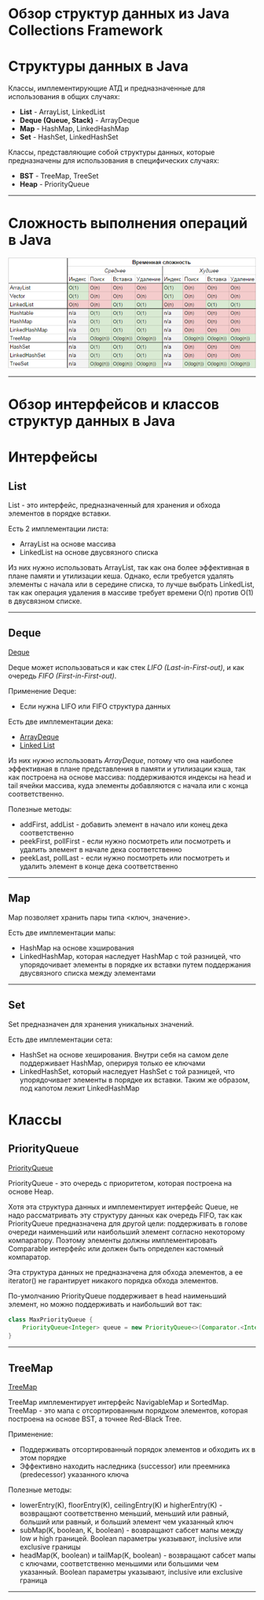 # Обзор структур данных из Java Collections Framework

# Структуры данных в Java

Классы, имплементирующие АТД и предназначенные для использования в общих случаях:

- **List** - ArrayList, LinkedList
- **Deque (Queue, Stack)** - ArrayDeque
- **Map** - HashMap, LinkedHashMap
- **Set** - HashSet, LinkedHashSet

Классы, представляющие собой структуры данных, которые предназначены для использования в специфических случаях:

- **BST** - TreeMap, TreeSet
- **Heap** - PriorityQueue

---

# Сложность выполнения операций в Java

![Complexity](assets/java_collections_complexity.png)

---

# Обзор интерфейсов и классов структур данных в Java

# Интерфейсы

## List

List - это интерфейс, предназначенный для хранения и обхода элементов в порядке вставки.

Есть 2 имплементации листа:

- ArrayList на основе массива
- LinkedList на основе двусвязного списка

Из них нужно использовать ArrayList, так как она более эффективная в плане памяти и утилизации кеша. Однако, если
требуется удалять элементы с начала или в середине списка, то лучше выбрать LinkedList, так как операция удаления в
массиве требует времени O(n) против O(1) в двусвязном списке.

---

## Deque

[Deque](https://docs.oracle.com/en/java/javase/11/docs/api/java.base/java/util/Deque.html)

Deque может использоваться и как стек *LIFO (Last-in-First-out)*, и как очередь *FIFO (First-in-First-out)*.

Применение Deque:

- Если нужна LIFO или FIFO структура данных

Есть две имплементации дека:

- [ArrayDeque](https://docs.oracle.com/en/java/javase/11/docs/api/java.base/java/util/ArrayDeque.html)
- [Linked List](https://docs.oracle.com/en/java/javase/11/docs/api/java.base/java/util/LinkedList.html)

Из них нужно использовать *ArrayDeque*, потому что она наиболее эффективная в плане представления в памяти и утилизации
кэша, так как построена на основе массива: поддерживаются индексы на head и tail ячейки массива, куда элементы
добавляются с начала или с конца соответственно.

Полезные методы:

- addFirst, addList - добавить элемент в начало или конец дека соответственно
- peekFirst, pollFirst - если нужно посмотреть или посмотреть и удалить элемент в начале дека соответственно
- peekLast, pollLast - если нужно посмотреть или посмотреть и удалить элемент в конце дека соответственно

---

## Map

Map позволяет хранить пары типа \<ключ, значение>.

Есть две имплементации мапы:

- HashMap на основе хэширования
- LinkedHashMap, которая наследует HashMap с той разницей, что упорядочивает элементы в порядке их вставки путем
  поддержания двусвязного списка между элементами

---

## Set

Set предназначен для хранения уникальных значений.

Есть две имплементации сета:

- HashSet на основе хеширования. Внутри себя на самом деле поддерживает HashMap, оперируя только ее ключами
- LinkedHashSet, который наследует HashSet с той разницей, что упорядочивает элементы в порядке их вставки. Таким же
  образом, под капотом лежит LinkedHashMap

# Классы

## PriorityQueue

[PriorityQueue](https://docs.oracle.com/en/java/javase/11/docs/api/java.base/java/util/PriorityQueue.html)

PriorityQueue - это очередь с приоритетом, которая построена на основе Heap.

Хотя эта структура данных и имплементирует интерфейс Queue, не надо рассматривать эту структуру данных как очередь FIFO,
так как PriorityQueue предназначена для другой цели: поддерживать в голове очереди наименьший или наибольший элемент
согласно некоторому компаратору. Поэтому элементы должны имплементировать Comparable интерфейс или должен быть определен
кастомный компаратор.

Эта структура данных не предназначена для обхода элементов, а ее iterator() не гарантирует никакого порядка обхода
элементов.

По-умолчанию PriorityQueue поддерживает в head наименьший элемент, но можно поддерживать и наибольший вот так:

```java
class MaxPriorityQueue {
    PriorityQueue<Integer> queue = new PriorityQueue<>(Comparator.<Integer>naturalOrder().reversed());
}
```

---

## TreeMap

[TreeMap](https://docs.oracle.com/en/java/javase/11/docs/api/java.base/java/util/TreeMap.html)

TreeMap имплементирует интерфейс NavigableMap и SortedMap. TreeMap - это мапа с отсортированным порядком элементов,
которая построена на основе BST, а точнее Red-Black Tree.

Применение:

- Поддерживать отсортированный порядок элементов и обходить их в этом порядке
- Эффективно находить наследника (successor) или преемника (predecessor) указанного ключа

Полезные методы:

- lowerEntry(K), floorEntry(K), ceilingEntry(K) и higherEntry(K) - возвращают соответственно меньший, меньший или
  равный, больший или равный, и больший элемент чем указанный ключ
- subMap(K, boolean, K, boolean) - возвращают сабсет мапы между low и high границей. Boolean параметры указывают,
  inclusive или exclusive границы
- headMap(K, boolean) и tailMap(K, boolean) - возвращают сабсет мапы с ключами, соответственно меньшими или большими чем
  указанный. Boolean параметры указывают, inclusive или exclusive граница

---

